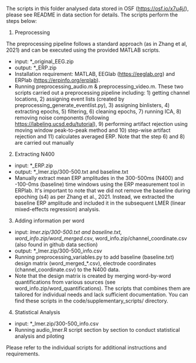 The scripts in this folder analysed data stored in OSF (https://osf.io/x7u4j/), please see README in data section for details. The scripts perform the steps below: 

1. Preprocessing

The preprocessing pipeline follows a standard approach (as in Zhang et al, 2021) and can be executed using the provided MATLAB scripts. 

- input: *_original_EEG.zip
- output: *_ERP.zip
- Installation requirement: MATLAB, EEGlab (https://eeglab.org) and ERPlab (https://erpinfo.org/erplab).
- Running preprocessing_audio.m & preprocessing_video.m. These two scripts carried out a preprocessing pipeline including: 1) getting channel locations, 2) assigning event lists (created by preprocessing_generate_eventlist.py), 3) assigning binlisters, 4) extracting epochs, 5) filtering, 6) cleaning epochs, 7) running ICA, 8) removing noise components (following https://labeling.ucsd.edu/tutorial), 9) performing artifact rejection using moving window peak-to-peak method and 10) step-wise artifact rejection and 11) calculates averaged ERP. Note that the step 6) and 8) are carried out manually

2. Extracting N400

- input: *_ERP.zip
- output: *_lmer.zip/300-500.txt and baseline.txt
-  Manually extract mean ERP amplitudes in the 300-500ms (N400) and -100-0ms (baseline) time windows using the ERP measurement tool in ERPlab. It's important to note that we did not remove the baseline during epoching (s4) as per Zhang et al., 2021. Instead, we extracted the baseline ERP amplitude and included it in the subsequent LMER (linear mixed-effects regression) analysis.

3. Adding information per word

- input: *_lmer.zip/300-500.txt and baseline.txt, word_info.zip/word_merged_*.csv, word_info.zip/channel_coordinate.csv (also found in github data section)
- output: *_lmer.zip/300-500_info.csv
- Running preprocessing_variables.py to add baseline (baseline.txt) design matrix (word_merged_*.csv), electrode coordinates (channel_coordinate.csv) to the N400 data. 
- Note that the design matrix is created by merging word-by-word quantifications from various sources (see word_info.zip/word_quantifications). The scripts that combines them are tailored for individual needs and lack sufficient documentation. You can find these scripts in the code/supplementary_scripts/ directory.


4. Statistical Analysis
- input: *_lmer.zip/300-500_info.csv
- Running audio_lmer.R script section by section to conduct statistical analysis and piloting

Please refer to the individual scripts for additional instructions and requirements.
